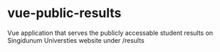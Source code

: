 # vue-public-results
Vue application that serves the publicly accessable student results on Singidunum Universties website under /results
